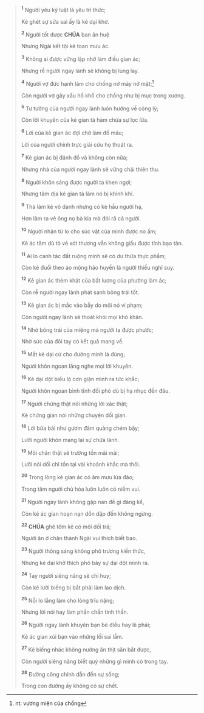 > <sup><b>1</b></sup> Người yêu kỷ luật là yêu tri thức;
>
> Kẻ ghét sự sửa sai ấy là kẻ dại khờ.
>
> <sup><b>2</b></sup> Người tốt được **CHÚA** ban ân huệ
>
> Nhưng Ngài kết tội kẻ toan mưu ác.
>
> <sup><b>3</b></sup> Không ai được vững lập nhờ làm điều gian ác;
>
> Nhưng rễ người ngay lành sẽ không bị lung lay.
>
> <sup><b>4</b></sup> Người vợ đức hạnh làm cho chồng nở mày nở mặt;[^1-ecfb0a86-1ee8-4adf-8d7c-81d1dcb6d40f]
>
> Còn người vợ gây xấu hổ khổ cho chồng như bị mục trong xương.
>
> <sup><b>5</b></sup> Tư tưởng của người ngay lành luôn hướng về công lý;
>
> Còn lời khuyên của kẻ gian tà hàm chứa sự lọc lừa.
>
> <sup><b>6</b></sup> Lời của kẻ gian ác đợi chờ làm đổ máu;
>
> Lời của người chính trực giải cứu họ thoát ra.
>
> <sup><b>7</b></sup> Kẻ gian ác bị đánh đổ và không còn nữa;
>
> Nhưng nhà của người ngay lành sẽ vững chãi thiên thu.
>
> <sup><b>8</b></sup> Người khôn sáng được người ta khen ngợi;
>
> Nhưng tâm địa kẻ gian tà làm nó bị khinh khi.
>
> <sup><b>9</b></sup> Thà làm kẻ vô danh nhưng có kẻ hầu người hạ,
>
> Hơn làm ra vẻ ông nọ bà kia mà đói rã cả người.
>
> <sup><b>10</b></sup> Người nhân từ lo cho súc vật của mình được no ấm;
>
> Kẻ ác tâm dù tỏ vẻ xót thương vẫn không giấu được tính bạo tàn.
>
> <sup><b>11</b></sup> Ai lo canh tác đất ruộng mình sẽ có dư thừa thực phẩm;
>
> Còn kẻ đuổi theo ảo mộng hão huyền là người thiếu nghĩ suy.
>
> <sup><b>12</b></sup> Kẻ gian ác thèm khát của bất lương của phường làm ác;
>
> Còn rễ người ngay lành phát sanh bông trái tốt.
>
> <sup><b>13</b></sup> Kẻ gian ác bị mắc vào bẫy do môi nó vi phạm;
>
> Còn người ngay lành sẽ thoát khỏi mọi khó khăn.
>
> <sup><b>14</b></sup> Nhờ bông trái của miệng mà người ta được phước;
>
> Nhờ sức của đôi tay có kết quả mang về.
>
> <sup><b>15</b></sup> Mắt kẻ dại cứ cho đường mình là đúng;
>
> Người khôn ngoan lắng nghe mọi lời khuyên.
>
> <sup><b>16</b></sup> Kẻ dại dột biểu lộ cơn giận mình ra tức khắc;
>
> Người khôn ngoan bình tĩnh đối phó dù bị hạ nhục đến đâu.
>
> <sup><b>17</b></sup> Người chứng thật nói những lời xác thật;
>
> Kẻ chứng gian nói những chuyện dối gian.
>
> <sup><b>18</b></sup> Lời bừa bãi như gươm đâm quàng chém bậy;
>
> Lưỡi người khôn mang lại sự chữa lành.
>
> <sup><b>19</b></sup> Môi chân thật sẽ trường tồn mãi mãi;
>
> Lưỡi nói dối chỉ tồn tại vài khoảnh khắc mà thôi.
>
> <sup><b>20</b></sup> Trong lòng kẻ gian ác có âm mưu lừa đảo;
>
> Trong tâm người chủ hòa luôn luôn có niềm vui.
>
> <sup><b>21</b></sup> Người ngay lành không gặp nan đề gì đáng kể,
>
> Còn kẻ ác gian hoạn nạn dồn dập đến không ngừng.
>
> <sup><b>22</b></sup> **CHÚA** ghê tởm kẻ có môi dối trá;
>
> Người ăn ở chân thành Ngài vui thích biết bao.
>
> <sup><b>23</b></sup> Người thông sáng không phô trương kiến thức,
>
> Nhưng kẻ dại khờ thích phô bày sự dại dột mình ra.
>
> <sup><b>24</b></sup> Tay người siêng năng sẽ chỉ huy;
>
> Còn kẻ lười biếng bị bắt phải làm lao dịch.
>
> <sup><b>25</b></sup> Nỗi lo lắng làm cho lòng trĩu nặng;
>
> Nhưng lời nói hay làm phấn chấn tinh thần.
>
> <sup><b>26</b></sup> Người ngay lành khuyên bạn bè điều hay lẽ phải;
>
> Kẻ ác gian xúi bạn vào những lối sai lầm.
>
> <sup><b>27</b></sup> Kẻ biếng nhác không nướng ăn thịt săn bắt được,
>
> Còn người siêng năng biết quý những gì mình có trong tay.
>
> <sup><b>28</b></sup> Đường công chính dẫn đến sự sống;
>
> Trong con đường ấy không có sự chết.

[^1-ecfb0a86-1ee8-4adf-8d7c-81d1dcb6d40f]: nt: vương miện của chồng